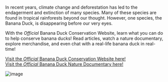 In recent years, climate change and deforestation has led to the endagerment and extinction of many species. Many of these species are found in tropical rainforests beyond our thought. However, one species, the Banana Duck, is disappearing before our very eyes. 

With the *Official* Banana Duck Conservation Website, learn what you can do to help conserve banana ducks! Read articles, watch a nature documentary, explore merchandise, and even chat with a real-life banana duck in real-time!

<a href="https://alicorneagle11.github.io/banana_duck_site/" target="_blank">Visit the *Official* Banana Duck Conservation Website here!</a> <br> <a href="https://www.youtube.com/watch?v=dQw4w9WgXcQ" target="_blank">Visit the *Official* Banana Duck Nature Documentary here! </a>

![image](https://github.com/user-attachments/assets/bc74f08c-0778-4ef8-b23b-379a84df020a)
